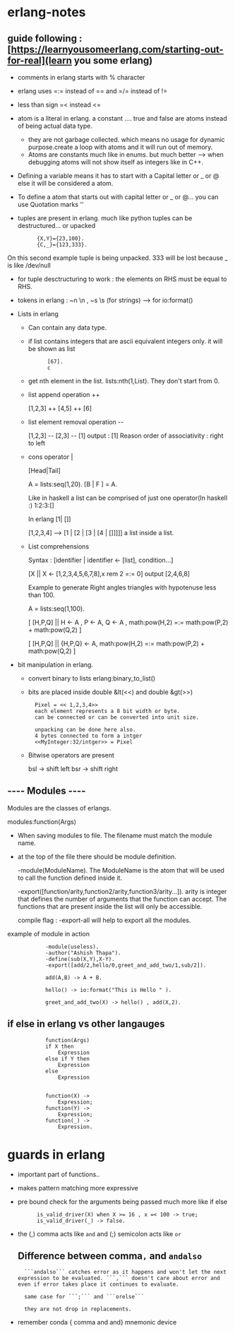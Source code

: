 # erlang-notes

## guide following : [https://learnyousomeerlang.com/starting-out-for-real](learn you some erlang)


* comments in erlang starts with % character
* erlang uses =:= instead of == and =/= instead of !=
* less than sign =< instead <= 
* atom is a literal in erlang. a constant .... true and false are atoms instead of being actual data type. 
    
    * they are not garbage collected. which means no usage for dynamic purpose.create a loop with atoms and it will run out of memory.
    * Atoms are constants much like in enums. but much better --> when debugging atoms will not show itself as integers like in C++.
* Defining a variable means it has to start with a Capital letter or _ or @ else it will be considered a atom.
* To define a atom that starts out with capital letter or _ or @... you can use Quotation marks ''
* tuples are present in erlang. much like python tuples can be destructured... or upacked
	
			{X,Y}={23,100}.
			{C,_}={123,333}.

On this second example tuple is being unpacked. 333 will be lost because _ is like /dev/null	

* for tuple desctructuring to work :  the elements on RHS must be equal to RHS. 
* tokens in erlang : ~n \n , ~s \s (for strings) --> for io:format()
* Lists in erlang
	* Can contain any data type. 
	* if list contains integers that are ascii equivalent integers only. it will be shown as list
		
				[67]. 
				c
	* get nth element in the list.
		lists:nth(1,List).
		They don't start from 0.	

	* list append operation ++
	
		[1,2,3] ++ [4,5] ++ [6]

	* list element removal operation --
	    	
		[1,2,3] -- [2,3] -- [1]
		output : [1]
		Reason
		order of associativity : right to left
		
	* cons operator | 
		
		[Head|Tail]
		
		A = lists:seq(1,20).
		[B | F ] = A.
		

		Like in haskell a list can be comprised of just one operator(In haskell :)
		1:2:3:[]
	
		In erlang 
		[1| []]

		[1,2,3,4] --> [1 | [2 | [3 | [4 | []]]]]
		a list inside a list. 

	* List comprehensions
		
		Syntax : [identifier | identifier <- [list], condition...]


		[X || X <- [1,2,3,4,5,6,7,8],x rem 2 =:= 0]
		output [2,4,6,8]

		Example to generate Right angles triangles with hypotenuse less than 100.

		A = lists:seq(1,100).
		
		[ [H,P,Q] || H <- A , P <- A, Q <- A , math:pow(H,2) =:= math:pow(P,2) + math:pow(Q,2) ] 
		
		[ [H,P,Q] || {H,P,Q} <- A, math:pow(H,2) =:= math:pow(P,2) + math:pow(Q,2) ] 

* bit manipulation in erlang. 
	* convert binary to lists
			erlang:binary_to_list()	
			
	* bits are placed inside double &lt(<<) and double &gt(>>)

			Pixel = << 1,2,3,4>>
			each element represents a 8 bit width or byte. 
			can be connected or can be converted into unit size. 

			unpacking can be done here also.
			4 bytes connected to form a intger	
			<<MyInteger:32/intger>> = Pixel

	* Bitwise operators are present 
		
		bsl -> shift left
		bsr -> shift right


## ---- Modules ----

Modules are the classes of erlangs.

modules:function(Args)

* When saving modules to file. The filename must match the module name.

* at the top of the file there should be module definition.
	
	-module(ModuleName).
	The ModuleName is the atom that will be used to call the function defined inside it.
	
	-export([function/arity,function2/arity,function3/arity...]).
arity is integer that defines the number of arguments that the function can accept.
The functions that are present inside the list will only be accessible.

	compile flag : -export-all will help to export all the modules. 
	


example of module in action

				
				-module(useless).
				-author("Ashish Thapa").
				-define(sub(X,Y),X-Y).
				-export([add/2,hello/0,greet_and_add_two/1,sub/2]).

				add(A,B) -> A + B.

				hello() -> io:format("This is Hello " ).

				greet_and_add_two(X) -> hello() , add(X,2).


## if else in erlang vs other langauges
		
				function(Args)
				if X then
					Expression
				else if Y then
					Expression
				else
					Expression

	
				function(X) ->
					Expression;
				function(Y) ->
					Expression;
				function(_) ->
					Expression.

# guards in erlang
	
* important part of functions..
* makes pattern matching more expressive
* pre bound check for the arguments being passed much more like if else

			is_valid_driver(X) when X >= 16 , x =< 100 -> true;
			is_valid_driver(_) -> false.

* the (,) comma acts like  ```and``` and (;) semicolon acts like ```or ```
	
	## Difference between comma```,``` and  ```andalso```

		```andalso``` catches error as it happens and won't let the next expression to be evaluated. ```,``` doesn't care about error and even if error takes place it continues to evaluate.  
		
		same case for ```;``` and ```orelse```

		they are not drop in replacements. 

	
* remember conda { comma and and} mnemonic device














